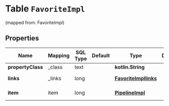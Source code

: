 
# Table `FavoriteImpl`
(mapped from: FavoriteImpl)

## Properties
Name | Mapping | SQL Type | Default | Type | Description | Notes
---- | ------- | -------- | ------- | ---- | ----------- | -----
**propertyClass** | _class | text |  | **kotlin.String** |  |  [optional]
**links** | _links | long |  | [**FavoriteImpllinks**](FavoriteImpllinks.md) |  |  [optional] [foreignkey]
**item** | item | long |  | [**PipelineImpl**](PipelineImpl.md) |  |  [optional] [foreignkey]





